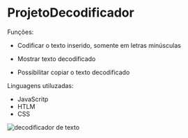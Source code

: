 # ProjetoDecodificador

Funções:

- Codificar o texto inserido, somente em letras minúsculas

- Mostrar texto decodificado

- Possibilitar copiar o texto decodificado

Linguagens utiluzadas:

- JavaScritp
- HTLM
- CSS

![decodificador de texto](https://github.com/user-attachments/assets/6de16617-fe7c-4ddc-a865-b49482e810a9)
